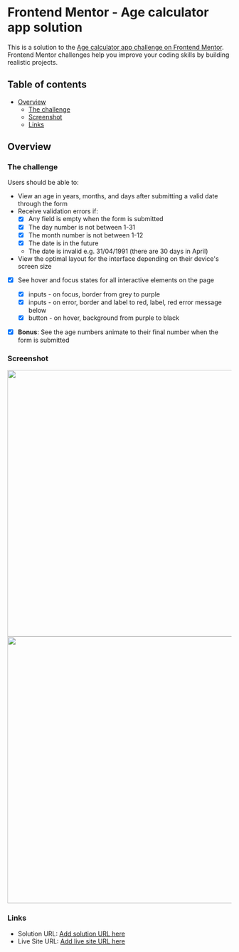 # Frontend Mentor - Age calculator app solution

This is a solution to the [Age calculator app challenge on Frontend Mentor](https://www.frontendmentor.io/challenges/age-calculator-app-dF9DFFpj-Q). Frontend Mentor challenges help you improve your coding skills by building realistic projects.

## Table of contents

- [Overview](#overview)
  - [The challenge](#the-challenge)
  - [Screenshot](#screenshot)
  - [Links](#links)

## Overview

### The challenge

Users should be able to:

- View an age in years, months, and days after submitting a valid date through the form
- Receive validation errors if:
  - [x] Any field is empty when the form is submitted
  - [x] The day number is not between 1-31
  - [x] The month number is not between 1-12
  - [x] The date is in the future
  - The date is invalid e.g. 31/04/1991 (there are 30 days in April)
- View the optimal layout for the interface depending on their device's screen size
- [x] See hover and focus states for all interactive elements on the page

  - [x] inputs - on focus, border from grey to purple
  - [x] inputs - on error, border and label to red, label, red error message below
  - [x] button - on hover, background from purple to black

- [x] **Bonus**: See the age numbers animate to their final number when the form is submitted

### Screenshot

<img src="https://github.com/gracepal/frontend-mentor/assets/131278381/b87c4798-504b-4aaa-951e-a2e87615d068" width="600">

<img src="https://github.com/gracepal/frontend-mentor/assets/131278381/8c6504c0-2025-4235-adb8-d829371661ec" width="600">

### Links

- Solution URL: [Add solution URL here](https://your-solution-url.com)
- Live Site URL: [Add live site URL here](https://your-live-site-url.com)

